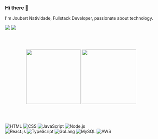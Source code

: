 ### Hi there 👋

I'm Joubert Natividade, Fullstack Developer, passionate about technology.

<div>
  <a href = "mailto:joubert.devba@gmail.com"><img src="https://img.shields.io/badge/-Gmail-%23333?style=for-the-badge&logo=gmail&logoColor=white" target="_blank"></a>
  <a href="https://www.linkedin.com/in/JoubertNatividade" target="_blank">
    <img src="https://img.shields.io/badge/-LinkedIn-%230077B5?style=for-the-badge&logo=linkedin&logoColor=white" target="_blank"/>
  </a> 
</div>

<br><br>

 <div align="center">
    <img height="180em" src="https://github-readme-streak-stats.herokuapp.com/?user=JoubertNatividade&theme=dark&hide_border=false" />
    <img height="180em" src="https://github-readme-stats.vercel.app/api/top-langs/?username=JoubertNatividade&layout=compact&theme=dark"/>
  </div>
  
<br><br>

  ![HTML](https://img.shields.io/badge/HTML5-E34F26?style=for-the-badge&logo=html5&logoColor=white)
  ![CSS](https://img.shields.io/badge/CSS3-1572B6?style=for-the-badge&logo=css3&logoColor=white)
  ![JavaScript](https://img.shields.io/badge/JavaScript-F7DF1E?style=for-the-badge&logo=javascript&logoColor=black)
  ![Node.js](https://img.shields.io/badge/Node.js-339933?style=for-the-badge&logo=node.js&logoColor=white)
   <br>
  ![React.js](https://img.shields.io/badge/React.js-61DAFB?style=for-the-badge&logo=react&logoColor=black)
  ![TypeScript](https://img.shields.io/badge/TypeScript-3178C6?style=for-the-badge&logo=typescript&logoColor=white)
  ![GoLang](https://img.shields.io/badge/GoLang-00ADD8?style=for-the-badge&logo=go&logoColor=white)
  ![MySQL](https://img.shields.io/badge/MySQL-4479A1?style=for-the-badge&logo=mysql&logoColor=white)
  ![AWS](https://img.shields.io/badge/AWS-232F3E?style=for-the-badge&logo=amazonaws&logoColor=white)


   <br><br>


<!--
**JoubertNatividade/JoubertNatividade** is a ✨ _special_ ✨ repository because its `README.md` (this file) appears on your GitHub profile.

Here are some ideas to get you started:

- 🔭 I’m currently working on ...
- 🌱 I’m currently learning ...
- 👯 I’m looking to collaborate on ...
- 🤔 I’m looking for help with ...
- 💬 Ask me about ...
- 📫 How to reach me: ...
- 😄 Pronouns: ...
- ⚡ Fun fact: ...
-->
